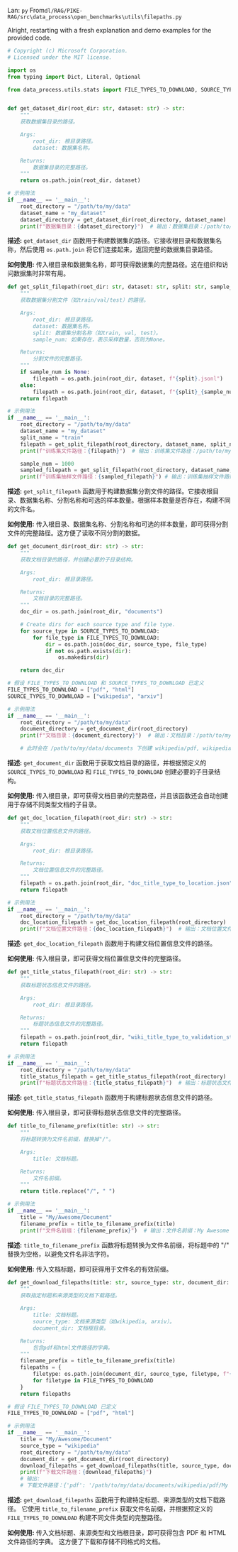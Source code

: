 Lan: `py` From`dl/RAG/PIKE-RAG/src\data_process\open_benchmarks\utils\filepaths.py`

Alright, restarting with a fresh explanation and demo examples for the provided code.

```python
# Copyright (c) Microsoft Corporation.
# Licensed under the MIT license.

import os
from typing import Dict, Literal, Optional

from data_process.utils.stats import FILE_TYPES_TO_DOWNLOAD, SOURCE_TYPES_TO_DOWNLOAD


def get_dataset_dir(root_dir: str, dataset: str) -> str:
    """
    获取数据集目录的路径。

    Args:
        root_dir: 根目录路径。
        dataset: 数据集名称。

    Returns:
        数据集目录的完整路径。
    """
    return os.path.join(root_dir, dataset)

# 示例用法 
if __name__ == '__main__':
    root_directory = "/path/to/my/data"
    dataset_name = "my_dataset"
    dataset_directory = get_dataset_dir(root_directory, dataset_name)
    print(f"数据集目录：{dataset_directory}")  # 输出：数据集目录：/path/to/my/data/my_dataset

```

**描述:** `get_dataset_dir` 函数用于构建数据集的路径。它接收根目录和数据集名称，然后使用 `os.path.join` 将它们连接起来，返回完整的数据集目录路径。

**如何使用:**  传入根目录和数据集名称，即可获得数据集的完整路径。这在组织和访问数据集时非常有用。

```python
def get_split_filepath(root_dir: str, dataset: str, split: str, sample_num: Optional[int]) -> str:
    """
    获取数据集分割文件（如train/val/test）的路径。

    Args:
        root_dir: 根目录路径。
        dataset: 数据集名称。
        split: 数据集分割名称（如train, val, test）。
        sample_num: 如果存在，表示采样数量，否则为None。

    Returns:
        分割文件的完整路径。
    """
    if sample_num is None:
        filepath = os.path.join(root_dir, dataset, f"{split}.jsonl")
    else:
        filepath = os.path.join(root_dir, dataset, f"{split}_{sample_num}.jsonl")
    return filepath

# 示例用法
if __name__ == '__main__':
    root_directory = "/path/to/my/data"
    dataset_name = "my_dataset"
    split_name = "train"
    filepath = get_split_filepath(root_directory, dataset_name, split_name, None)
    print(f"训练集文件路径：{filepath}")  # 输出：训练集文件路径：/path/to/my/data/my_dataset/train.jsonl

    sample_num = 1000
    sampled_filepath = get_split_filepath(root_directory, dataset_name, split_name, sample_num)
    print(f"训练集抽样文件路径：{sampled_filepath}") # 输出：训练集抽样文件路径：/path/to/my/data/my_dataset/train_1000.jsonl
```

**描述:** `get_split_filepath` 函数用于构建数据集分割文件的路径。它接收根目录、数据集名称、分割名称和可选的样本数量。根据样本数量是否存在，构建不同的文件名。

**如何使用:**  传入根目录、数据集名称、分割名称和可选的样本数量，即可获得分割文件的完整路径。这方便了读取不同分割的数据。

```python
def get_document_dir(root_dir: str) -> str:
    """
    获取文档目录的路径，并创建必要的子目录结构。

    Args:
        root_dir: 根目录路径。

    Returns:
        文档目录的完整路径。
    """
    doc_dir = os.path.join(root_dir, "documents")

    # Create dirs for each source type and file type.
    for source_type in SOURCE_TYPES_TO_DOWNLOAD:
        for file_type in FILE_TYPES_TO_DOWNLOAD:
            dir = os.path.join(doc_dir, source_type, file_type)
            if not os.path.exists(dir):
                os.makedirs(dir)

    return doc_dir

# 假设 FILE_TYPES_TO_DOWNLOAD 和 SOURCE_TYPES_TO_DOWNLOAD 已定义
FILE_TYPES_TO_DOWNLOAD = ["pdf", "html"]
SOURCE_TYPES_TO_DOWNLOAD = ["wikipedia", "arxiv"]

# 示例用法
if __name__ == '__main__':
    root_directory = "/path/to/my/data"
    document_directory = get_document_dir(root_directory)
    print(f"文档目录：{document_directory}")  # 输出：文档目录：/path/to/my/data/documents

    # 此时会在 /path/to/my/data/documents 下创建 wikipedia/pdf, wikipedia/html, arxiv/pdf, arxiv/html 目录（如果不存在）

```

**描述:** `get_document_dir` 函数用于获取文档目录的路径，并根据预定义的 `SOURCE_TYPES_TO_DOWNLOAD` 和 `FILE_TYPES_TO_DOWNLOAD` 创建必要的子目录结构。

**如何使用:**  传入根目录，即可获得文档目录的完整路径，并且该函数还会自动创建用于存储不同类型文档的子目录。

```python
def get_doc_location_filepath(root_dir: str) -> str:
    """
    获取文档位置信息文件的路径。

    Args:
        root_dir: 根目录路径。

    Returns:
        文档位置信息文件的完整路径。
    """
    filepath = os.path.join(root_dir, "doc_title_type_to_location.json")
    return filepath

# 示例用法
if __name__ == '__main__':
    root_directory = "/path/to/my/data"
    doc_location_filepath = get_doc_location_filepath(root_directory)
    print(f"文档位置文件路径：{doc_location_filepath}")  # 输出：文档位置文件路径：/path/to/my/data/doc_title_type_to_location.json
```

**描述:** `get_doc_location_filepath` 函数用于构建文档位置信息文件的路径。

**如何使用:** 传入根目录，即可获得文档位置信息文件的完整路径。

```python
def get_title_status_filepath(root_dir: str) -> str:
    """
    获取标题状态信息文件的路径。

    Args:
        root_dir: 根目录路径。

    Returns:
        标题状态信息文件的完整路径。
    """
    filepath = os.path.join(root_dir, "wiki_title_type_to_validation_status.json")
    return filepath

# 示例用法
if __name__ == '__main__':
    root_directory = "/path/to/my/data"
    title_status_filepath = get_title_status_filepath(root_directory)
    print(f"标题状态文件路径：{title_status_filepath}")  # 输出：标题状态文件路径：/path/to/my/data/wiki_title_type_to_validation_status.json
```

**描述:** `get_title_status_filepath` 函数用于构建标题状态信息文件的路径。

**如何使用:** 传入根目录，即可获得标题状态信息文件的完整路径。

```python
def title_to_filename_prefix(title: str) -> str:
    """
    将标题转换为文件名前缀，替换掉"/"。

    Args:
        title: 文档标题。

    Returns:
        文件名前缀。
    """
    return title.replace("/", " ")

# 示例用法
if __name__ == '__main__':
    title = "My/Awesome/Document"
    filename_prefix = title_to_filename_prefix(title)
    print(f"文件名前缀：{filename_prefix}")  # 输出：文件名前缀：My Awesome Document
```

**描述:** `title_to_filename_prefix` 函数将标题转换为文件名前缀，将标题中的 "/" 替换为空格，以避免文件名非法字符。

**如何使用:** 传入文档标题，即可获得用于文件名的有效前缀。

```python
def get_download_filepaths(title: str, source_type: str, document_dir: str) -> Dict[Literal["pdf", "html"], str]:
    """
    获取指定标题和来源类型的文档下载路径。

    Args:
        title: 文档标题。
        source_type: 文档来源类型（如wikipedia, arxiv）。
        document_dir: 文档根目录。

    Returns:
        包含pdf和html文件路径的字典。
    """
    filename_prefix = title_to_filename_prefix(title)
    filepaths = {
        filetype: os.path.join(document_dir, source_type, filetype, f"{filename_prefix}.{filetype}")
        for filetype in FILE_TYPES_TO_DOWNLOAD
    }
    return filepaths

# 假设 FILE_TYPES_TO_DOWNLOAD 已定义
FILE_TYPES_TO_DOWNLOAD = ["pdf", "html"]

# 示例用法
if __name__ == '__main__':
    title = "My/Awesome/Document"
    source_type = "wikipedia"
    root_directory = "/path/to/my/data"
    document_dir = get_document_dir(root_directory)
    download_filepaths = get_download_filepaths(title, source_type, document_dir)
    print(f"下载文件路径：{download_filepaths}")
    # 输出:
    # 下载文件路径：{'pdf': '/path/to/my/data/documents/wikipedia/pdf/My Awesome Document.pdf', 'html': '/path/to/my/data/documents/wikipedia/html/My Awesome Document.html'}
```

**描述:** `get_download_filepaths` 函数用于构建特定标题、来源类型的文档下载路径。  它使用 `title_to_filename_prefix` 获取文件名前缀，并根据预定义的 `FILE_TYPES_TO_DOWNLOAD` 构建不同文件类型的完整路径。

**如何使用:**  传入文档标题、来源类型和文档根目录，即可获得包含 PDF 和 HTML 文件路径的字典。  这方便了下载和存储不同格式的文档。
